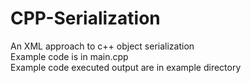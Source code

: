 # CPP-Serialization
An XML approach to c++ object serialization  
Example code is in main.cpp  
Example code executed output are in example directory  
